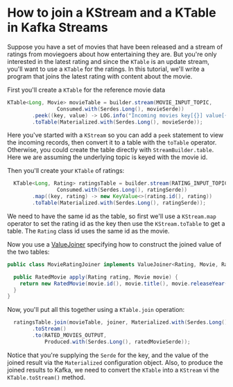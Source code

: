 <!-- title: How to join a KTable and a KTable in Kafka Streams -->
<!-- description: In this tutorial, learn how to join a KTable and a KTable in Kafka Streams, with step-by-step instructions and supporting code. -->

# How to join a KStream and a KTable in Kafka Streams

Suppose you have a set of movies that have been released and a stream of ratings from moviegoers about how entertaining they are.  But you're only interested in the latest rating and since the `KTable` is an update stream, you'll want to use a `KTable` for the ratings.   In this tutorial, we'll write a program that joins the latest rating with content about the movie.

First you'll create a `KTable` for the reference movie data
```java
KTable<Long, Movie> movieTable = builder.stream(MOVIE_INPUT_TOPIC,
                Consumed.with(Serdes.Long(), movieSerde))
        .peek((key, value) -> LOG.info("Incoming movies key[{}] value[{}]", key, value))
        .toTable(Materialized.with(Serdes.Long(), movieSerde));
```
Here you've started with a `KStream` so you can add a `peek` statement to view the incoming records, then convert it to a table with the `toTable` operator.  Otherwise, you could create the table directly with `StreamBuilder.table`.  Here we are assuming the underlying topic is keyed with the movie id.

Then you'll create your `KTable` of ratings:
```java
  KTable<Long, Rating> ratingsTable = builder.stream(RATING_INPUT_TOPIC,
                Consumed.with(Serdes.Long(), ratingSerde))
        .map((key, rating) -> new KeyValue<>(rating.id(), rating))
        .toTable(Materialized.with(Serdes.Long(), ratingSerde));
```
We need to have the same id as the table, so first we'll use a `KStream.map` operator to set the rating id as the key then use the `KStream.toTable` to get a table.  The `Rating` class id uses the same id as the movie.

Now you use a [ValueJoiner](https://kafka.apache.org/36/javadoc/org/apache/kafka/streams/kstream/ValueJoiner.html) specifying how to construct the joined value of the two tables:

```java
public class MovieRatingJoiner implements ValueJoiner<Rating, Movie, RatedMovie> {

  public RatedMovie apply(Rating rating, Movie movie) {
    return new RatedMovie(movie.id(), movie.title(), movie.releaseYear(), rating.rating());
  }
}
```
Now, you'll put all this together using a `KTable.join` operation:

```java
  ratingsTable.join(movieTable, joiner, Materialized.with(Serdes.Long(), ratedMovieSerde))
        .toStream()
        .to(RATED_MOVIES_OUTPUT,
            Produced.with(Serdes.Long(), ratedMovieSerde));
```
Notice that you're supplying the `Serde` for the key, and the value of the joined result via the `Materialized` configuration object.
Also, to produce the joined results to Kafka, we need to convert the `KTable` into a `KStream` vi the `KTable.toStream()` method.